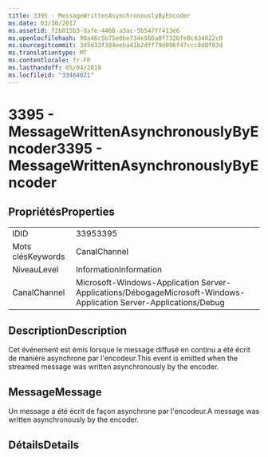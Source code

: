 ```yaml
---
title: 3395 - MessageWrittenAsynchronouslyByEncoder
ms.date: 03/30/2017
ms.assetid: f2b015b3-dafe-4468-a3ac-5b547ff413e6
ms.openlocfilehash: 90a46c5b75e0be734e566a0f732bfe8c434822c0
ms.sourcegitcommit: 3d5d33f384eeba41b2dff79d096f47ccc8d8f03d
ms.translationtype: MT
ms.contentlocale: fr-FR
ms.lasthandoff: 05/04/2018
ms.locfileid: "33464021"
---
```

# <a name="3395---messagewrittenasynchronouslybyencoder"></a><span data-ttu-id="8ecb6-102">3395 - MessageWrittenAsynchronouslyByEncoder</span><span class="sxs-lookup"><span data-stu-id="8ecb6-102">3395 - MessageWrittenAsynchronouslyByEncoder</span></span>
## <a name="properties"></a><span data-ttu-id="8ecb6-103">Propriétés</span><span class="sxs-lookup"><span data-stu-id="8ecb6-103">Properties</span></span>  
  
|||  
|-|-|  
|<span data-ttu-id="8ecb6-104">ID</span><span class="sxs-lookup"><span data-stu-id="8ecb6-104">ID</span></span>|<span data-ttu-id="8ecb6-105">3395</span><span class="sxs-lookup"><span data-stu-id="8ecb6-105">3395</span></span>|  
|<span data-ttu-id="8ecb6-106">Mots clés</span><span class="sxs-lookup"><span data-stu-id="8ecb6-106">Keywords</span></span>|<span data-ttu-id="8ecb6-107">Canal</span><span class="sxs-lookup"><span data-stu-id="8ecb6-107">Channel</span></span>|  
|<span data-ttu-id="8ecb6-108">Niveau</span><span class="sxs-lookup"><span data-stu-id="8ecb6-108">Level</span></span>|<span data-ttu-id="8ecb6-109">Information</span><span class="sxs-lookup"><span data-stu-id="8ecb6-109">Information</span></span>|  
|<span data-ttu-id="8ecb6-110">Canal</span><span class="sxs-lookup"><span data-stu-id="8ecb6-110">Channel</span></span>|<span data-ttu-id="8ecb6-111">Microsoft-Windows-Application Server-Applications/Débogage</span><span class="sxs-lookup"><span data-stu-id="8ecb6-111">Microsoft-Windows-Application Server-Applications/Debug</span></span>|  
  
## <a name="description"></a><span data-ttu-id="8ecb6-112">Description</span><span class="sxs-lookup"><span data-stu-id="8ecb6-112">Description</span></span>  
 <span data-ttu-id="8ecb6-113">Cet événement est émis lorsque le message diffusé en continu a été écrit de manière asynchrone par l'encodeur.</span><span class="sxs-lookup"><span data-stu-id="8ecb6-113">This event is emitted when the streamed message was written asynchronously by the encoder.</span></span>  
  
## <a name="message"></a><span data-ttu-id="8ecb6-114">Message</span><span class="sxs-lookup"><span data-stu-id="8ecb6-114">Message</span></span>  
 <span data-ttu-id="8ecb6-115">Un message a été écrit de façon asynchrone par l'encodeur.</span><span class="sxs-lookup"><span data-stu-id="8ecb6-115">A message was written asynchronously by the encoder.</span></span>  
  
## <a name="details"></a><span data-ttu-id="8ecb6-116">Détails</span><span class="sxs-lookup"><span data-stu-id="8ecb6-116">Details</span></span>
